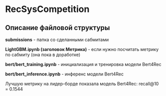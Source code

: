 ﻿# RecSysCompetition
## Описание файловой структуры

**submissions** - папка со сделанными сабмитами

**LightGBM.ipynb (заголовок Метрика)** - если нужно посчитать метрику по сабмиту (она пока в доработке)

**bert/bert_training.ipynb** - инициализация и тренировка модели Bert4Rec

**bert/bert_inference.ipynb** - инференс модели Bert4Rec

Лучшую метрику на лидер-борде показала модель Bert4Rec: recall@10 = 0.1544
